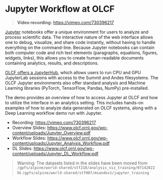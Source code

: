 # Jupyter Workflow at OLCF

> **Video recording:** <https://vimeo.com/730396217>

[Jupyter](https://jupyter.org/) notebooks offer a unique environment for users to analyze and process scientific data.
The interactive nature of the web interface allows one to debug, visualize, and share code instantly, without having to handle everything on the command-line.
Because Jupyter notebooks can contain both computer code and rich text elements (paragraphs, equations, figures, widgets, links), this allows you to create human-readable documents containing analytics, results, and descriptions.

[OLCF offers a JupyterHub](https://docs.olcf.ornl.gov/services_and_applications/jupyter/overview.html), which allows users to run CPU and GPU JupyterLab sessions with access to the Summit and Andes filesystems.
The OLCF Jupyter environments also offer standard analysis and Machine Learning libraries (PyTorch, TensorFlow, Pandas, NumPy) pre-installed.

The demo provides an overview of how to access Jupyter at OLCF and how to utilize the interface in an analytics setting.
This includes hands-on examples of how to analyze data generated on OLCF systems, along with a Deep Learning workflow demo run with Jupyter.

* Recording: <https://vimeo.com/730396217>
* Overview Slides: <https://www.olcf.ornl.gov/wp-content/uploads/Jupyter_Overview.pdf>
* Workflow Slides: <https://www.olcf.ornl.gov/wp-content/uploads/Jupyter_Analysis_Workflow.pdf>
* DL Slides: <https://www.olcf.ornl.gov/wp-content/uploads/Jupyter_DL_Workflow.pdf>

> Warning: The datasets listed in the slides have been moved from `/gpfs/alpine/world-shared/stf218/analysis_viz_training/07142022` to `/gpfs/alpine/world-shared/stf007/msandov1/jupyter_training`
